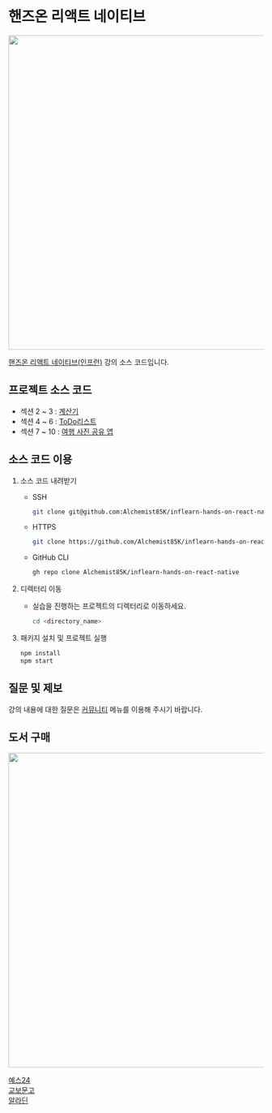# 핸즈온 리액트 네이티브

<img src="https://user-images.githubusercontent.com/6028833/206265521-6a7ab398-ff55-40a2-9aff-a5f1025272cd.png" width="620">  

[핸즈온 리액트 네이티브(인프런)](https://bit.ly/my-first-rn-inflearn) 강의 소스 코드입니다.  

## 프로젝트 소스 코드

- 섹션 2 ~ 3  : [계산기](https://github.com/Alchemist85K/inflearn-hands-on-react-native/tree/main/rn-calc) 
- 섹션 4 ~ 6  : [ToDo리스트](https://github.com/Alchemist85K/inflearn-hands-on-react-native/tree/main/rn-todo)
- 섹션 7 ~ 10 : [여행 사진 공유 앱](https://github.com/Alchemist85K/inflearn-hands-on-react-native/tree/main/rn-photo)

## 소스 코드 이용

1. 소스 코드 내려받기  
    - SSH 

        ```bash
        git clone git@github.com:Alchemist85K/inflearn-hands-on-react-native.git
        ```
    - HTTPS 

        ```bash
        git clone https://github.com/Alchemist85K/inflearn-hands-on-react-native.git
        ```
    - GitHub CLI 

        ```bash
        gh repo clone Alchemist85K/inflearn-hands-on-react-native
        ```

2. 디렉터리 이동  
    - 실습을 진행하는 프로젝트의 디렉터리로 이동하세요.

        ```bash
        cd <directory_name>
        ```

3. 패키지 설치 및 프로젝트 실행

    ```bash
    npm install
    npm start
    ```

## 질문 및 제보

강의 내용에 대한 질문은 [커뮤니티](https://www.inflearn.com/course/%ED%95%B8%EC%A6%88%EC%98%A8-%EB%A6%AC%EC%95%A1%ED%8A%B8-%EB%84%A4%EC%9D%B4%ED%8B%B0%EB%B8%8C/community?type=question) 메뉴를 이용해 주시기 바랍니다.

## 도서 구매

<img src="https://user-images.githubusercontent.com/6028833/206263384-f9c9fa49-719c-48c7-a678-8853755fdea9.png" width="620.8">

[예스24](http://www.yes24.com/Product/Goods/115221542)  
[교보문고](https://product.kyobobook.co.kr/detail/S000200202387)  
[알라딘](https://www.aladin.co.kr/shop/wproduct.aspx?ItemId=304406920)
